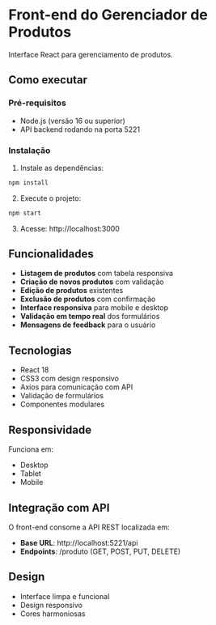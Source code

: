 # Front-end do Gerenciador de Produtos

Interface React para gerenciamento de produtos.

## Como executar

### Pré-requisitos
- Node.js (versão 16 ou superior)
- API backend rodando na porta 5221

### Instalação
1. Instale as dependências:
```bash
npm install
```

2. Execute o projeto:
```bash
npm start
```

3. Acesse: http://localhost:3000

## Funcionalidades

- **Listagem de produtos** com tabela responsiva
- **Criação de novos produtos** com validação
- **Edição de produtos** existentes
- **Exclusão de produtos** com confirmação
- **Interface responsiva** para mobile e desktop
- **Validação em tempo real** dos formulários
- **Mensagens de feedback** para o usuário

## Tecnologias

- React 18
- CSS3 com design responsivo
- Axios para comunicação com API
- Validação de formulários
- Componentes modulares

## Responsividade

Funciona em:
- Desktop
- Tablet
- Mobile

## Integração com API

O front-end consome a API REST localizada em:
- **Base URL**: http://localhost:5221/api
- **Endpoints**: /produto (GET, POST, PUT, DELETE)

## Design

- Interface limpa e funcional
- Design responsivo
- Cores harmoniosas 